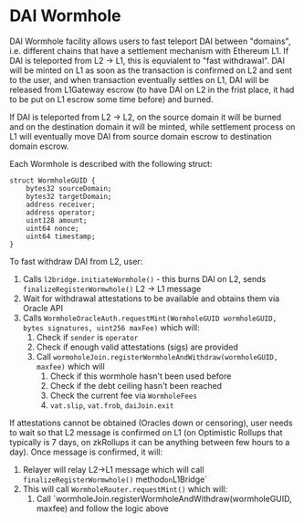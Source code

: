 # DAI Wormhole

DAI Wormhole facility allows users to fast teleport DAI between "domains", i.e. different chains that have a settlement mechanism with Ethereum L1. If DAI is teleported from L2 -> L1, this is equvialent to "fast withdrawal". DAI will be minted on L1 as soon as the transaction is confirmed on L2 and sent to the user, and when transaction eventually settles on L1, DAI will be released from L1Gateway escrow (to have DAI on L2 in the frist place, it had to be put on L1 escrow some time before) and burned. 

If DAI is teleported from L2 -> L2, on the source domain it will be burned and on the destination domain it will be minted, while settlement process on L1 will eventually move DAI from source domain escrow to destination domain escrow.

Each Wormhole is described with the following struct:

```
struct WormholeGUID {
	bytes32 sourceDomain;
	bytes32 targetDomain;
	address receiver;
	address operator;
	uint128 amount;
	uint64 nonce;
	uint64 timestamp;
}
```


To fast withdraw DAI from L2, user:

1. Calls `l2bridge.initiateWormhole()` - this burns DAI on L2, sends `finalizeRegisterWormwhole()` L2 -> L1 message
2. Wait for withdrawal attestations to be available and obtains them via Oracle API
3. Calls `WormholeOracleAuth.requestMint(WormholeGUID wormholeGUID, bytes signatures, uint256 maxFee)` which will:
    1. Check if `sender` is `operator` 
    2. Check if enough valid attestations (sigs) are provided
    3.  Call `wormoholeJoin.registerWormholeAndWithdraw(wormholeGUID, maxfee)` which will
        1. Check if this wormhole hasn't been used before
        2. Check if the debt ceiling hasn't been reached
        3. Check the current fee via `WormholeFees`
        4. `vat.slip`, `vat.frob`, `daiJoin.exit`

If attestations cannot be obtained (Oracles down or censoring), user needs to wait so that L2 message is confirmed on L1 (on Optimistic Rollups that typically is 7 days, on zkRollups it can be anything between few hours to a day). Once message is confirmed, it will:

1. Relayer will relay L2->L1 message which will call `finalizeRegisterWormwhole()` method` on `L1Bridge`
2. This will call `WormholeRouter.requestMint()` which will:
    1. Call `wormholeJoin.registerWormholeAndWithdraw(wormholeGUID, maxfee) and follow the logic above


